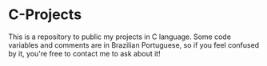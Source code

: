 # C-Projects
This is a repository to public my projects in C language.
Some code variables and comments are in Brazilian Portuguese, so if you feel confused by it, you're free to contact me to ask about it! 
